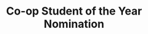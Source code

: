 ---
company: Co-op Student of the Year
position: 2017 Award Nomination
website-order: 3
title: Co-op Student of the Year Nomination
resume-order: 1
type: distinctions
time: 2017
show: true
description: For exceptional contribution to employer during work term
link: https://uwaterloo.ca/co-operative-education/co-op-students-year-award
thumbnail_url: ./assets/images/co-op.png
type: awards
---